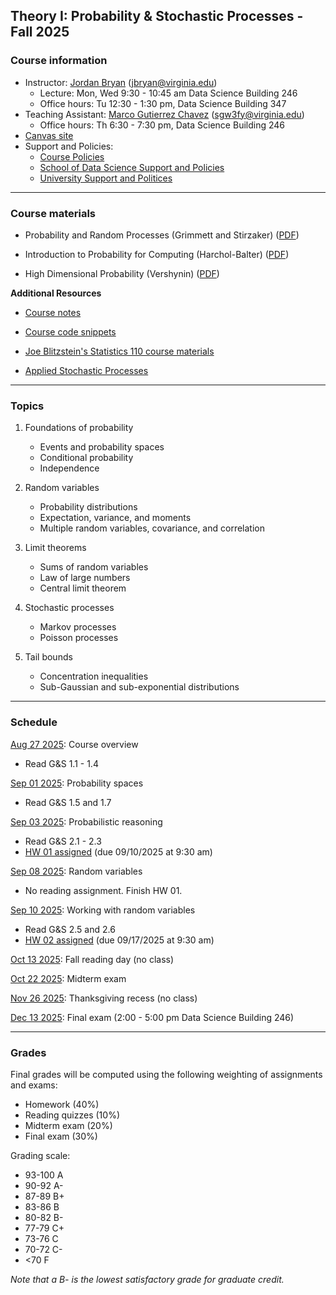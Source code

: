 ## Theory I: Probability & Stochastic Processes - Fall 2025

### Course information

- Instructor: [Jordan Bryan](https://j-g-b.github.io) (jbryan@virginia.edu)
  - Lecture: Mon, Wed 9:30 - 10:45 am Data Science Building 246
  - Office hours: Tu 12:30 - 1:30 pm, Data Science Building 347
- Teaching Assistant: [Marco Gutierrez Chavez](https://datascience.virginia.edu/people/marco-gutierrez-chavez) (sgw3fy@virginia.edu)
  - Office hours: Th 6:30 - 7:30 pm, Data Science Building 246
- [Canvas site](https://canvas.its.virginia.edu/courses/152505)
- Support and Policies:
  - [Course Policies](https://canvas.its.virginia.edu/courses/152505/pages/course-policies)
  - [School of Data Science Support and Policies](https://canvas.its.virginia.edu/courses/152505/pages/school-of-data-science-support-and-policies)
  - [University Support and Politices](https://canvas.its.virginia.edu/courses/152505/pages/university-support-and-policies)

--------------

### Course materials

- Probability and Random Processes (Grimmett and Stirzaker) ([PDF](http://old-eclass.uop.gr/modules/document/file.php/TST244/%5BGeoffrey_R._Grimmett%2C_David_R._Stirzaker%5D_Probabi(BookZZ.org).pdf))

- Introduction to Probability for Computing (Harchol-Balter) ([PDF](http://www.cs.cmu.edu/~harchol/Probability/chapters/HarcholBalterWholeBook.pdf))

- High Dimensional Probability (Vershynin) ([PDF](https://www.math.uci.edu/~rvershyn/papers/HDP-book/HDP-2.pdf))


**Additional Resources**

- [Course notes](https://canvas.its.virginia.edu/courses/152505/files/folder/Notes)

- [Course code snippets](https://canvas.its.virginia.edu/courses/152505/files/folder/Code)

- [Joe Blitzstein's Statistics 110 course materials](https://stat110.hsites.harvard.edu)

- [Applied Stochastic Processes](https://www.math.uwaterloo.ca/~mscott/Little_Notes.pdf)


--------------

### Topics

1. Foundations of probability
    - Events and probability spaces
    - Conditional probability
    - Independence

2. Random variables
    - Probability distributions
    - Expectation, variance, and moments
    - Multiple random variables, covariance, and correlation

3. Limit theorems
    - Sums of random variables
    - Law of large numbers
    - Central limit theorem
  
4. Stochastic processes
    - Markov processes
    - Poisson processes
  
5. Tail bounds
    - Concentration inequalities
    - Sub-Gaussian and sub-exponential distributions

--------------

### Schedule

<u>Aug 27 2025</u>: Course overview

- Read G&S 1.1 - 1.4

<u>Sep 01 2025</u>: Probability spaces

- Read G&S 1.5 and 1.7

<u>Sep 03 2025</u>: Probabilistic reasoning

- Read G&S 2.1 - 2.3
- [HW 01 assigned](https://canvas.its.virginia.edu/courses/152505/files/folder/Homework/HW%2001?preview=16014973) (due 09/10/2025 at 9:30 am)

<u>Sep 08 2025</u>: Random variables

- No reading assignment. Finish HW 01.

<u>Sep 10 2025</u>: Working with random variables

- Read G&S 2.5 and 2.6
- [HW 02 assigned](https://canvas.its.virginia.edu/courses/152505/files/folder/Homework/HW%2002?preview=16156492) (due 09/17/2025 at 9:30 am)

<u>Oct 13 2025</u>: Fall reading day (no class)

<u>Oct 22 2025</u>: Midterm exam

<u>Nov 26 2025</u>: Thanksgiving recess (no class)

<u>Dec 13 2025</u>: Final exam (2:00 - 5:00 pm Data Science Building 246)

--------------

### Grades

Final grades will be computed using the following weighting of assignments and exams:

- Homework (40%)
- Reading quizzes (10%)
- Midterm exam (20%)
- Final exam (30%)

Grading scale:

- 93-100 A
- 90-92 A-
- 87-89 B+
- 83-86 B
- 80-82 B-
- 77-79 C+
- 73-76 C
- 70-72 C-
- <70 F

*Note that a B- is the lowest satisfactory grade for graduate credit.*


